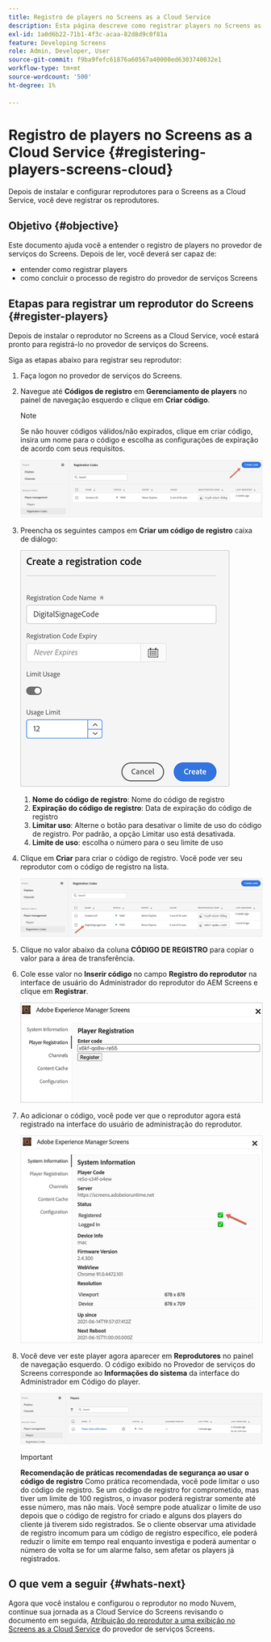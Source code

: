 ```yaml
---
title: Registro de players no Screens as a Cloud Service
description: Esta página descreve como registrar players no Screens as a Cloud Service.
exl-id: 1a0d6b22-71b1-4f3c-acaa-82d8d9c0f81a
feature: Developing Screens
role: Admin, Developer, User
source-git-commit: f9ba9fefc61876a60567a40000ed6303740032e1
workflow-type: tm+mt
source-wordcount: '500'
ht-degree: 1%

---
```


# Registro de players no Screens as a Cloud Service {#registering-players-screens-cloud}

Depois de instalar e configurar reprodutores para o Screens as a Cloud Service, você deve registrar os reprodutores.

## Objetivo {#objective}

Este documento ajuda você a entender o registro de players no provedor de serviços do Screens. Depois de ler, você deverá ser capaz de:

* entender como registrar players
* como concluir o processo de registro do provedor de serviços Screens

## Etapas para registrar um reprodutor do Screens {#register-players}

Depois de instalar o reprodutor no Screens as a Cloud Service, você estará pronto para registrá-lo no provedor de serviços do Screens.

Siga as etapas abaixo para registrar seu reprodutor:

1. Faça logon no provedor de serviços do Screens.

1. Navegue até **Códigos de registro** em **Gerenciamento de players** no painel de navegação esquerdo e clique em **Criar código**.

   >[!NOTE]
   >Se não houver códigos válidos/não expirados, clique em criar código, insira um nome para o código e escolha as configurações de expiração de acordo com seus requisitos.

   ![imagem](/help/screens-cloud/assets/player/register-player1.png)

1. Preencha os seguintes campos em **Criar um código de registro** caixa de diálogo:

   ![imagem](/help/screens-cloud/assets/player/register-player2.png)

   1. **Nome do código de registro**: Nome do código de registro
   1. **Expiração do código de registro**: Data de expiração do código de registro
   1. **Limitar uso**: Alterne o botão para desativar o limite de uso do código de registro. Por padrão, a opção Limitar uso está desativada.
   1. **Limite de uso**: escolha o número para o seu limite de uso

1. Clique em **Criar** para criar o código de registro. Você pode ver seu reprodutor com o código de registro na lista.

   ![imagem](/help/screens-cloud/assets/player/register-player3.png)

1. Clique no valor abaixo da coluna **CÓDIGO DE REGISTRO**  para copiar o valor para a área de transferência.

1. Cole esse valor no **Inserir código** no campo **Registro do reprodutor** na interface de usuário do Administrador do reprodutor do AEM Screens e clique em **Registrar**.

   ![imagem](/help/screens-cloud/assets/player/register-player4.png)


1. Ao adicionar o código, você pode ver que o reprodutor agora está registrado na interface do usuário de administração do reprodutor.

   ![imagem](/help/screens-cloud/assets/player/register-player5.png)

1. Você deve ver este player agora aparecer em **Reprodutores** no painel de navegação esquerdo. O código exibido no Provedor de serviços do Screens corresponde ao **Informações do sistema** da interface do Administrador em Código do player.

   ![imagem](/help/screens-cloud/assets/player/register-player6.png)

   >[!IMPORTANT]
   >**Recomendação de práticas recomendadas de segurança ao usar o código de registro**
   >Como prática recomendada, você pode limitar o uso do código de registro. Se um código de registro for comprometido, mas tiver um limite de 100 registros, o invasor poderá registrar somente até esse número, mas não mais. Você sempre pode atualizar o limite de uso depois que o código de registro for criado e alguns dos players do cliente já tiverem sido registrados. Se o cliente observar uma atividade de registro incomum para um código de registro específico, ele poderá reduzir o limite em tempo real enquanto investiga e poderá aumentar o número de volta se for um alarme falso, sem afetar os players já registrados.


## O que vem a seguir {#whats-next}

Agora que você instalou e configurou o reprodutor no modo Nuvem, continue sua jornada as a Cloud Service do Screens revisando o documento em seguida, [Atribuição do reprodutor a uma exibição no Screens as a Cloud Service](/help/screens-cloud/managing-players-registration/assigning-player-display.md) do provedor de serviços Screens.
